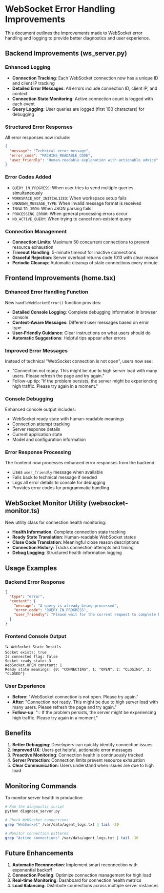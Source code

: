 # WebSocket Error Handling Improvements

This document outlines the improvements made to WebSocket error handling and logging to provide better diagnostics and user experience.

## Backend Improvements (ws_server.py)

### Enhanced Logging
- **Connection Tracking**: Each WebSocket connection now has a unique ID and client IP tracking
- **Detailed Error Messages**: All errors include connection ID, client IP, and context
- **Connection State Monitoring**: Active connection count is logged with each event
- **Query Logging**: User queries are logged (first 100 characters) for debugging

### Structured Error Responses
All error responses now include:
```json
{
  "message": "Technical error message",
  "error_code": "MACHINE_READABLE_CODE", 
  "user_friendly": "Human-readable explanation with actionable advice"
}
```

### Error Codes Added
- `QUERY_IN_PROGRESS`: When user tries to send multiple queries simultaneously
- `WORKSPACE_NOT_INITIALIZED`: When workspace setup fails
- `UNKNOWN_MESSAGE_TYPE`: When invalid message format is received
- `INVALID_JSON`: When JSON parsing fails
- `PROCESSING_ERROR`: When general processing errors occur
- `NO_ACTIVE_QUERY`: When trying to cancel non-existent query

### Connection Management
- **Connection Limits**: Maximum 50 concurrent connections to prevent resource exhaustion
- **Timeout Handling**: 5-minute timeout for inactive connections
- **Graceful Rejection**: Server overload returns code 1013 with clear reason
- **Periodic Cleanup**: Automatic cleanup of stale connections every minute

## Frontend Improvements (home.tsx)

### Enhanced Error Handling Function
New `handleWebSocketError()` function provides:
- **Detailed Console Logging**: Complete debugging information in browser console
- **Context-Aware Messages**: Different user messages based on error type
- **User-Friendly Guidance**: Clear instructions on what users should do
- **Automatic Suggestions**: Helpful tips appear after errors

### Improved Error Messages
Instead of technical "WebSocket connection is not open", users now see:
- "Connection not ready. This might be due to high server load with many users. Please refresh the page and try again."
- Follow-up tip: "If the problem persists, the server might be experiencing high traffic. Please try again in a moment."

### Console Debugging
Enhanced console output includes:
- WebSocket ready state with human-readable meanings
- Connection attempt tracking
- Server response details
- Current application state
- Model and configuration information

### Error Response Processing
The frontend now processes enhanced error responses from the backend:
- Uses `user_friendly` message when available
- Falls back to technical message if needed
- Logs all error details to console for debugging
- Provides error codes for programmatic handling

## WebSocket Monitor Utility (websocket-monitor.ts)

New utility class for connection health monitoring:
- **Health Information**: Complete connection state tracking
- **Ready State Translation**: Human-readable WebSocket states
- **Close Code Translation**: Meaningful close reason descriptions
- **Connection History**: Tracks connection attempts and timing
- **Debug Logging**: Structured health information logging

## Usage Examples

### Backend Error Response
```json
{
  "type": "error",
  "content": {
    "message": "A query is already being processed",
    "error_code": "QUERY_IN_PROGRESS", 
    "user_friendly": "Please wait for the current request to complete before sending a new one."
  }
}
```

### Frontend Console Output
```
🔍 WebSocket State Details
Socket exists: true
Is connected flag: false
Socket ready state: 3
WebSocket.OPEN constant: 1
Ready state meanings: {0: "CONNECTING", 1: "OPEN", 2: "CLOSING", 3: "CLOSED"}
```

### User Experience
- **Before**: "WebSocket connection is not open. Please try again."
- **After**: "Connection not ready. This might be due to high server load with many users. Please refresh the page and try again."
- **Follow-up**: "💡 If the problem persists, the server might be experiencing high traffic. Please try again in a moment."

## Benefits

1. **Better Debugging**: Developers can quickly identify connection issues
2. **Improved UX**: Users get helpful, actionable error messages
3. **Proactive Monitoring**: Connection health is continuously tracked
4. **Server Protection**: Connection limits prevent resource exhaustion
5. **Clear Communication**: Users understand when issues are due to high load

## Monitoring Commands

To monitor server health in production:
```bash
# Run the diagnostic script
python diagnose_server.py

# Check WebSocket connections
grep "WebSocket" /var/data/agent_logs.txt | tail -20

# Monitor connection patterns
grep "Active connections" /var/data/agent_logs.txt | tail -10
```

## Future Enhancements

1. **Automatic Reconnection**: Implement smart reconnection with exponential backoff
2. **Connection Pooling**: Optimize connection management for high load
3. **Real-time Monitoring**: Dashboard for connection health metrics
4. **Load Balancing**: Distribute connections across multiple server instances 